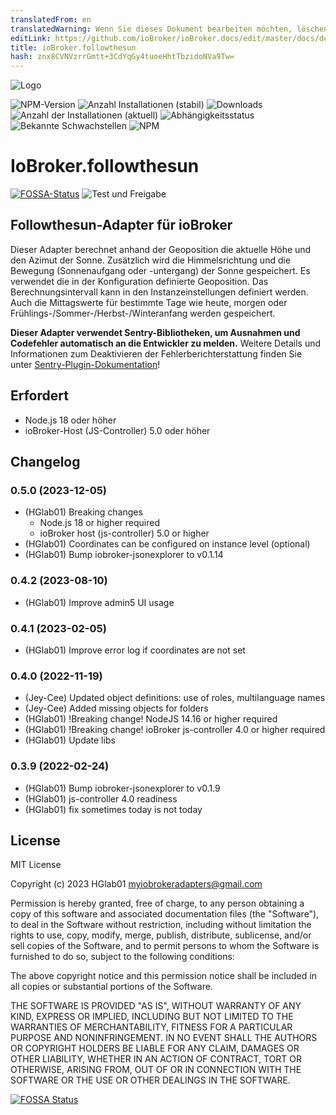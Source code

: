 ```yaml
---
translatedFrom: en
translatedWarning: Wenn Sie dieses Dokument bearbeiten möchten, löschen Sie bitte das Feld "translationsFrom". Andernfalls wird dieses Dokument automatisch erneut übersetzt
editLink: https://github.com/ioBroker/ioBroker.docs/edit/master/docs/de/adapterref/iobroker.followthesun/README.md
title: ioBroker.followthesun
hash: znx8CVNVzrrGmtt+3CdYqGy4tuoeHhtTbzidoNVa9Tw=
---
```

![Logo](../../../en/adapterref/iobroker.followthesun/admin/followthesun.png)

![NPM-Version](http://img.shields.io/npm/v/iobroker.followthesun.svg)
![Anzahl Installationen (stabil)](http://iobroker.live/badges/followthesun-stable.svg)
![Downloads](https://img.shields.io/npm/dm/iobroker.followthesun.svg)
![Anzahl der Installationen (aktuell)](http://iobroker.live/badges/followthesun-installed.svg)
![Abhängigkeitsstatus](https://img.shields.io/librariesio/release/npm/iobroker.followthesun)
![Bekannte Schwachstellen](https://snyk.io/test/github/HGlab01/ioBroker.followthesun/badge.svg)
![NPM](https://nodei.co/npm/iobroker.followthesun.png?downloads=true)

# IoBroker.followthesun
[![FOSSA-Status](https://app.fossa.com/api/projects/git%2Bgithub.com%2FHGlab01%2FioBroker.followthesun.svg?type=shield)](https://app.fossa.com/projects/git%2Bgithub.com%2FHGlab01%2FioBroker.followthesun?ref=badge_shield) ![Test und Freigabe](https://github.com/HGlab01/ioBroker.followthesun/workflows/Test%20and%20Release/badge.svg)

## Followthesun-Adapter für ioBroker
Dieser Adapter berechnet anhand der Geoposition die aktuelle Höhe und den Azimut der Sonne. Zusätzlich wird die Himmelsrichtung und die Bewegung (Sonnenaufgang oder -untergang) der Sonne gespeichert.
Es verwendet die in der Konfiguration definierte Geoposition. Das Berechnungsintervall kann in den Instanzeinstellungen definiert werden.
Auch die Mittagswerte für bestimmte Tage wie heute, morgen oder Frühlings-/Sommer-/Herbst-/Winteranfang werden gespeichert.

**Dieser Adapter verwendet Sentry-Bibliotheken, um Ausnahmen und Codefehler automatisch an die Entwickler zu melden.** Weitere Details und Informationen zum Deaktivieren der Fehlerberichterstattung finden Sie unter [Sentry-Plugin-Dokumentation](https://github.com/ioBroker/plugin-sentry#plugin-sentry)!

## Erfordert
* Node.js 18 oder höher
* ioBroker-Host (JS-Controller) 5.0 oder höher

## Changelog
<!--
    Placeholder for the next version (at the beginning of the line):
    ### __WORK IN PROGRESS__
-->
### 0.5.0 (2023-12-05)
* (HGlab01) Breaking changes
    - Node.js 18 or higher required
    - ioBroker host (js-controller) 5.0 or higher
* (HGlab01) Coordinates can be configured on instance level (optional)
* (HGlab01) Bump iobroker-jsonexplorer to v0.1.14

### 0.4.2 (2023-08-10)
* (HGlab01) Improve admin5 UI usage

### 0.4.1 (2023-02-05)
* (HGlab01) Improve error log if coordinates are not set

### 0.4.0 (2022-11-19)
* (Jey-Cee) Updated object definitions: use of roles, multilanguage names
* (Jey-Cee) Added missing objects for folders
* (HGlab01) !Breaking change! NodeJS 14.16 or higher required
* (HGlab01) !Breaking change! ioBroker js-controller 4.0 or higher required
* (HGlab01) Update libs

### 0.3.9 (2022-02-24)
* (HGlab01) Bump iobroker-jsonexplorer to v0.1.9
* (HGlab01) js-controller 4.0 readiness
* (HGlab01) fix sometimes today is not today

## License
MIT License

Copyright (c) 2023 HGlab01 <myiobrokeradapters@gmail.com>

Permission is hereby granted, free of charge, to any person obtaining a copy
of this software and associated documentation files (the "Software"), to deal
in the Software without restriction, including without limitation the rights
to use, copy, modify, merge, publish, distribute, sublicense, and/or sell
copies of the Software, and to permit persons to whom the Software is
furnished to do so, subject to the following conditions:

The above copyright notice and this permission notice shall be included in all
copies or substantial portions of the Software.

THE SOFTWARE IS PROVIDED "AS IS", WITHOUT WARRANTY OF ANY KIND, EXPRESS OR
IMPLIED, INCLUDING BUT NOT LIMITED TO THE WARRANTIES OF MERCHANTABILITY,
FITNESS FOR A PARTICULAR PURPOSE AND NONINFRINGEMENT. IN NO EVENT SHALL THE
AUTHORS OR COPYRIGHT HOLDERS BE LIABLE FOR ANY CLAIM, DAMAGES OR OTHER
LIABILITY, WHETHER IN AN ACTION OF CONTRACT, TORT OR OTHERWISE, ARISING FROM,
OUT OF OR IN CONNECTION WITH THE SOFTWARE OR THE USE OR OTHER DEALINGS IN THE
SOFTWARE.


[![FOSSA Status](https://app.fossa.com/api/projects/git%2Bgithub.com%2FHGlab01%2FioBroker.followthesun.svg?type=large)](https://app.fossa.com/projects/git%2Bgithub.com%2FHGlab01%2FioBroker.followthesun?ref=badge_large)